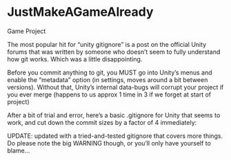 # JustMakeAGameAlready
Game Project

The most popular hit for “unity gitignore” is a post on the official Unity forums that was written by someone who doesn’t seem to fully understand how git works. Which was a little disappointing.

Before you commit anything to git, you MUST go into Unity’s menus and enable the “metadata” option (in settings, moves around a bit between versions). Without that, Unity’s internal data-bugs will corrupt your project if you ever merge (happens to us approx 1 time in 3 if we forget at start of project)

After a bit of trial and error, here’s a basic .gitignore for Unity that seems to work, and cut down the commit sizes by a factor of 4 immediately:

UPDATE: updated with a tried-and-tested gitignore that covers more things. Do please note the big WARNING though, or you’ll only have yourself to blame…
